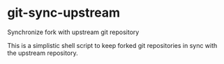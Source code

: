 # git-sync-upstream
Synchronize fork with upstream git repository

This is a simplistic shell script to keep forked git repositories in sync with the upstream repository.
